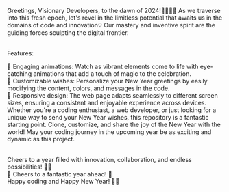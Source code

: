 Greetings, Visionary Developers, to the dawn of 2024!🌟👩‍💻🌅 As we traverse into this fresh epoch, let's revel in the limitless potential that awaits us in the domains of code and innovation💡 Our mastery and inventive spirit are the guiding forces sculpting the digital frontier.<br><br>

Features:<br>

🌟 Engaging animations: Watch as vibrant elements come to life with eye-catching animations that add a touch of magic to the celebration.<br>
🎇 Customizable wishes: Personalize your New Year greetings by easily modifying the content, colors, and messages in the code.<br>
🎨 Responsive design: The web page adapts seamlessly to different screen sizes, ensuring a consistent and enjoyable experience across devices.
Whether you're a coding enthusiast, a web developer, or just looking for a unique way to send your New Year wishes, this repository is a fantastic starting point. Clone, customize, and share the joy of the New Year with the world! May your coding journey in the upcoming year be as exciting and dynamic as this project.<br><br>

Cheers to a year filled with innovation, collaboration, and endless possibilities! 🎉✨<br>
🚀 Cheers to a fantastic year ahead! 🎇<br>
Happy coding and Happy New Year! 🚀🎊
